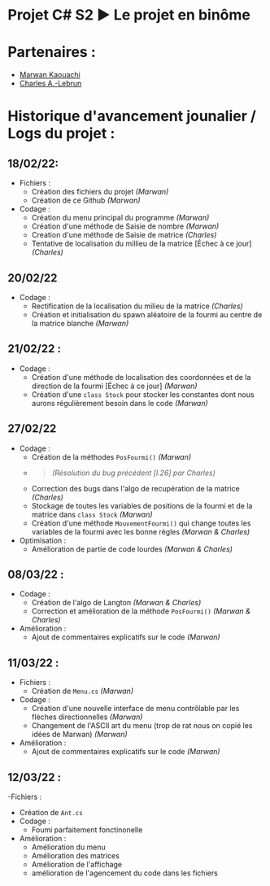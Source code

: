 # Projet C# S2 ► Le projet en binôme

# Partenaires : 
- [Marwan Kaouachi](https://github.com/marwank270/)
- [Charles A.-Lebrun](https://github.com/novaxsavestheyear)

# Historique d'avancement jounalier / Logs du projet :

## 18/02/22:
- Fichiers :
  - Création des fichiers du projet *(Marwan)*
  - Création de ce Github *(Marwan)*
- Codage :
  - Création du menu principal du programme *(Marwan)*
  - Création d'une méthode de Saisie de nombre *(Marwan)*
  - Creation d'une méthode de Saisie de matrice *(Charles)*
  - Tentative de localisation du millieu de la matrice [Échec à ce jour] *(Charles)*
  
## 20/02/22
- Codage :
  - Rectification de la localisation du milieu de la matrice *(Charles)*
  - Création et initialisation du spawn aléatoire de la fourmi au centre de la matrice blanche *(Marwan)*

## 21/02/22 :
- Codage :
  - Création d'une méthode de localisation des coordonnées et de la direction de la fourmi [Échec à ce jour] *(Marwan)*
  - Création d'une `class Stock` pour stocker les constantes dont nous aurons régulièrement besoin dans le code *(Marwan)*

## 27/02/22 
- Codage :
  - Création de la méthodes `PosFourmi()` *(Marwan)* 
  - > *(Résolution du bug précédent \[l.26] par Charles)*
  - Correction des bugs dans l'algo de recupération de la matrice *(Charles)*
  - Stockage de toutes les variables de positions de la fourmi et de la matrice dans `class Stock` *(Marwan)*
  - Création d'une méthode `MouvementFourmi()` qui change toutes les variables de la fourmi avec les bonne règles *(Marwan & Charles)*
- Optimisation :
  - Amélioration de partie de code lourdes *(Marwan & Charles)*

## 08/03/22 : 
- Codage :
  - Création de l'algo de Langton *(Marwan & Charles)*
  - Correction et amélioration de la méthode `PosFourmi()` *(Marwan & Charles)*
- Amélioration :
  - Ajout de commentaires explicatifs sur le code *(Marwan)*

## 11/03/22 :
- Fichiers :
  - Création de `Menu.cs` *(Marwan)*
- Codage : 
  - Création d'une nouvelle interface de menu contrôlable par les flèches directionnelles *(Marwan)*
  - Changement de l'ASCII art du menu (trop de rat nous on copié les idées de Marwan) *(Marwan)*
- Amélioration :
  - Ajout de commentaires explicatifs sur le code *(Marwan)*

## 12/03/22 :
-Fichiers :
  - Création de `Ant.cs`
- Codage : 
  - Foumi parfaitement fonctinonelle
- Amélioration :
  - Amélioration du menu
  - Amélioration des matrices
  - Amélioration de l'affichage
  - amélioration de l'agencement du code dans les fichiers 